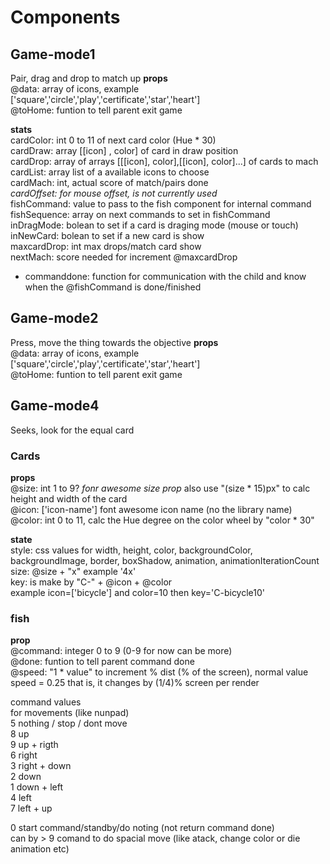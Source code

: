 # Components

## Game-mode1
Pair, drag and drop to match up
**props**  
@data: array of icons, example ['square','circle','play','certificate','star','heart']  
@toHome: funtion to tell parent exit game  

**stats**  
cardColor: int 0 to 11 of next card color  (Hue * 30)  
cardDraw: array [[icon] , color] of card in draw position  
cardDrop: array of arrays [[[icon], color],[[icon], color]...] of cards to mach  
cardList: array list of a available icons to choose  
cardMach: int, actual score of match/pairs done  
_cardOffset: for mouse offset, is not currently used_  
fishCommand: value to pass to the fish component for internal command  
fishSequence: array on next commands to set in fishCommand  
inDragMode: bolean to set if a card is draging mode (mouse or touch)  
inNewCard: bolean to set if a new card is show  
maxcardDrop: int max drops/match card show  
nextMach: score needed for increment @maxcardDrop  

- commanddone: function for communication with the child and know when the @fishCommand is done/finished  

## Game-mode2
Press, move the thing towards the objective
**props**  
@data: array of icons, example ['square','circle','play','certificate','star','heart']  
@toHome: funtion to tell parent exit game 

## Game-mode4
Seeks, look for the equal card  



### Cards
**props**  
@size: int 1 to 9? _fonr awesome size prop_ also use "(size * 15)px" to calc height and width of the card  
@icon: ['icon-name'] font awesome icon name (no the library name)  
@color: int 0 to 11, calc the Hue degree on the color wheel by "color * 30"  

**state**  
style: css values for width, height, color, backgroundColor, backgroundImage, border, boxShadow, animation, animationIterationCount  
size: @size + "x" example '4x'  
key: is make by "C-" + @icon + @color  
  example icon=['bicycle'] and color=10 then key='C-bicycle10'  


### fish
**prop**  
@command: integer 0 to 9 (0-9 for now can be more)  
@done: funtion to tell parent command done  
@speed: "1 * value" to increment % dist (% of the screen), normal value speed = 0.25  that is, it changes by (1/4)% screen per render  

command values  
for movements (like nunpad)  
  5 nothing / stop / dont move  
  8 up  
  9 up + rigth  
  6 right  
  3 right + down  
  2 down  
  1 down + left  
  4 left  
  7 left + up  
  
  0 start command/standby/do noting (not return command done)  
  can by > 9 comand to do spacial move (like atack, change color or die animation etc)  
  
  
